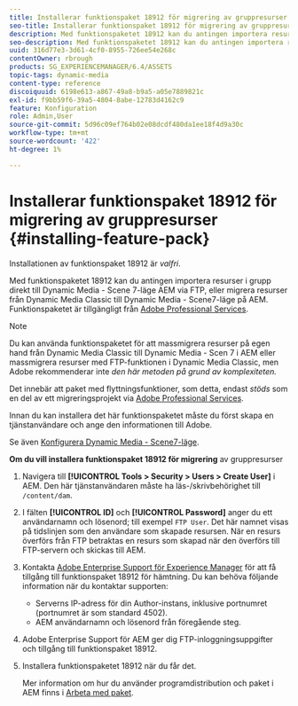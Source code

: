 ```yaml
---
title: Installerar funktionspaket 18912 för migrering av gruppresurser
seo-title: Installerar funktionspaket 18912 för migrering av gruppresurser
description: Med funktionspaketet 18912 kan du antingen importera resurser gruppvis via FTP eller migrera resurser från Dynamic Media Classic till Dynamic Media i AEM. Detta tillvalspaket finns tillgängligt från Adobe support.
seo-description: Med funktionspaketet 18912 kan du antingen importera resurser gruppvis via FTP eller migrera resurser från Dynamic Media Classic till Dynamic Media i AEM. Detta tillvalspaket finns tillgängligt från Adobe support.
uuid: 316d77e3-3d61-4cf0-8955-726ee54e268c
contentOwner: rbrough
products: SG_EXPERIENCEMANAGER/6.4/ASSETS
topic-tags: dynamic-media
content-type: reference
discoiquuid: 6198e613-a867-49a8-b9a5-a05e7889821c
exl-id: f9bb59f6-39a5-4804-8abe-12783d4162c9
feature: Konfiguration
role: Admin,User
source-git-commit: 5d96c09ef764b02e08dcdf480da1ee18f4d9a30c
workflow-type: tm+mt
source-wordcount: '422'
ht-degree: 1%

---
```


# Installerar funktionspaket 18912 för migrering av gruppresurser {#installing-feature-pack}

Installationen av funktionspaket 18912 är _valfri_.

Med funktionspaketet 18912 kan du antingen importera resurser i grupp direkt till Dynamic Media - Scene 7-läge AEM via FTP, eller migrera resurser från Dynamic Media Classic till Dynamic Media - Scene7-läge på AEM. Funktionspaketet är tillgängligt från [Adobe Professional Services](https://www.adobe.com/experience-cloud/consulting-services.html).

>[!NOTE]
>
>Du kan använda funktionspaketet för att massmigrera resurser på egen hand från Dynamic Media Classic till Dynamic Media - Scen 7 i AEM eller massmigrera resurser med FTP-funktionen i Dynamic Media Classic, men Adobe rekommenderar inte *den här metoden på grund av komplexiteten.*
>
>Det innebär att paket med flyttningsfunktioner, som detta, endast *stöds* som en del av ett migreringsprojekt via [Adobe Professional Services](https://www.adobe.com/experience-cloud/consulting-services.html).

Innan du kan installera det här funktionspaketet måste du först skapa en tjänstanvändare och ange den informationen till Adobe.

Se även [Konfigurera Dynamic Media - Scene7-läge](https://helpx.adobe.com/experience-manager/6-4/assets/using/config-dms7.html).

**Om du vill installera funktionspaket 18912 för migrering** av gruppresurser

1. Navigera till **[!UICONTROL Tools > Security > Users > Create User]** i AEM. Den här tjänstanvändaren måste ha läs-/skrivbehörighet till `/content/dam`.
1. I fälten **[!UICONTROL ID]** och **[!UICONTROL Password]** anger du ett användarnamn och lösenord; till exempel `FTP User`. Det här namnet visas på tidslinjen som den användare som skapade resursen. När en resurs överförs från FTP betraktas en resurs som skapad när den överförs till FTP-servern och skickas till AEM.
1. Kontakta [Adobe Enterprise Support för Experience Manager](https://helpx.adobe.com/se/contact/enterprise-support.ec.html) för att få tillgång till funktionspaket 18912 för hämtning. Du kan behöva följande information när du kontaktar supporten:

   * Serverns IP-adress för din Author-instans, inklusive portnumret (portnumret är som standard 4502).
   * AEM användarnamn och lösenord från föregående steg.

1. Adobe Enterprise Support för AEM ger dig FTP-inloggningsuppgifter och tillgång till funktionspaket 18912.

1. Installera funktionspaketet 18912 när du får det.

   Mer information om hur du använder programdistribution och paket i AEM finns i [Arbeta med paket](/help/sites-administering/package-manager.md).
